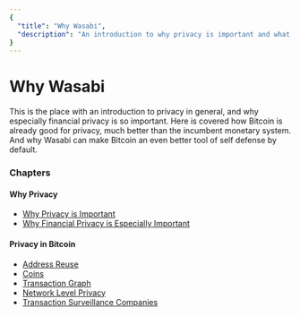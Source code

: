 ```yaml
---
{
  "title": "Why Wasabi",
  "description": "An introduction to why privacy is important and what problems Wasabi solves. This is the Wasabi documentation, an archive of knowledge about the open-source, non-custodial and privacy-focused Bitcoin wallet for desktop."
}
---
```


# Why Wasabi

This is the place with an introduction to privacy in general, and why especially financial privacy is so important.
Here is covered how Bitcoin is already good for privacy, much better than the incumbent monetary system.
And why Wasabi can make Bitcoin an even better tool of self defense by default.

### Chapters

#### Why Privacy

- [Why Privacy is Important](/why-wasabi/WhyPrivacyImportant.md)
- [Why Financial Privacy is Especially Important](/why-wasabi/WhyFinancialPrivacy.md)

#### Privacy in Bitcoin
- [Address Reuse](/why-wasabi/AddressReuse.md)
- [Coins](/why-wasabi/Coins.md)
- [Transaction Graph](/TransactionGraph.md)
- [Network Level Privacy](/why-wasabi/NetworkLevelPrivacy.md)
- [Transaction Surveillance Companies](/why-wasabi/TransactionSurveillanceCompanies.md)
